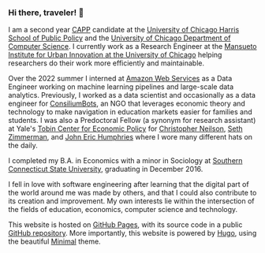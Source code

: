 ### Hi there, traveler! 👋

I am a second year [CAPP](https://capp.cs.uchicago.edu/) candidate at the [University of Chicago Harris School of Public Policy](https://harris.uchicago.edu/) and the [University of Chicago Department of Computer Science](https://cs.uchicago.edu/). I currently work as a Research Engineer at the [Mansueto Institute for Urban Innovation at the University of Chicago](https://miurban.uchicago.edu/) helping researchers do their work more efficiently and maintainable.

Over the 2022 summer I interned at [Amazon Web Services](https://aws.amazon.com/) as a Data Engineer working on machine learning pipelines and large-scale data analytics. Previously, I worked as a data scientist and occasionally as a data engineer for [ConsiliumBots](https://www.consiliumbots.com), an NGO that leverages economic theory and technology to make navigation in education markets easier for families and students. I was also a Predoctoral Fellow (a synonym for research assistant) at Yale's [Tobin Center for Economic Policy](https://economics.yale.edu/tobin-center) for [Christopher Neilson](https://christopherneilson.github.io), [Seth Zimmerman](https://som.yale.edu/faculty/seth-zimmerman), and [John Eric Humphries](https://johnerichumphries.com/) where I wore many different hats on the daily.

I completed my B.A. in Economics with a minor in Sociology at [Southern Connecticut State University](http://southernct.edu/), graduating in December 2016.

I fell in love with software engineering after learning that the digital part of the world around me was made by others, and that I could also contribute to its creation and improvement. My own interests lie within the intersection of the fields of education, economics, computer science and technology.

This website is hosted on [GitHub Pages](https://pages.github.com/), with its source code in a public [GitHub repository](https://github.com/manmartgarc/manmartgarc.github.io). More importantly, this website is powered by [Hugo](https://gohugo.io/), using the beautiful [Minimal](https://github.com/calintat/minimal/) theme.
